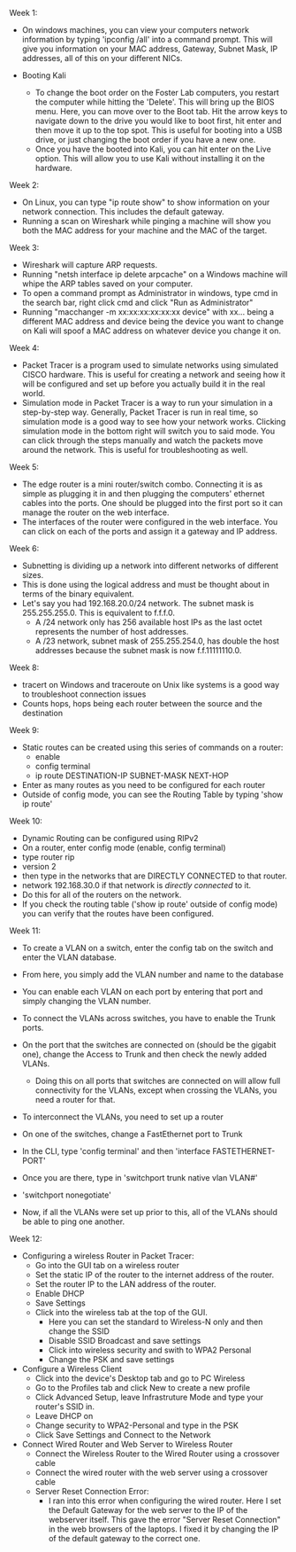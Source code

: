 Week 1:
  * On windows machines, you can view your computers network information by typing 'ipconfig /all' into a command prompt. This will give you 
  information on your MAC address, Gateway, Subnet Mask, IP addresses, all of this on your different NICs. 
  
  * Booting Kali
    * To change the boot order on the Foster Lab computers, you restart the computer while hitting the 'Delete'. This will bring up the
    BIOS menu. Here, you can move over to the Boot tab. Hit the arrow keys to navigate down to the drive you would like to boot first, hit 
    enter and then move it up to the top spot. This is useful for booting into a USB drive, or just changing the boot order if you have a new
    one. 
    * Once you have the booted into Kali, you can hit enter on the Live option. This will allow you to use Kali without installing it on the
    hardware.
    
Week 2:
  * On Linux, you can type "ip route show" to show information on your network connection. This includes the default gateway. 
  * Running a scan on Wireshark while pinging a machine will show you both the MAC address for your machine and the MAC of the target.

Week 3: 
  * Wireshark will capture ARP requests.
  * Running "netsh interface ip delete arpcache" on a Windows machine will whipe the ARP tables saved on your computer.
  * To open a command prompt as Administrator in windows, type cmd in the search bar, right click cmd and click "Run as Administrator"
  * Running "macchanger -m xx:xx:xx:xx:xx:xx device" with xx... being a different MAC address and device being the device you want to change
    on Kali will spoof a MAC address on whatever device you change it on.
  
Week 4: 
  * Packet Tracer is a program used to simulate networks using simulated CISCO hardware. This is useful for creating a network and seeing     how
    it will be configured and set up before you actually build it in the real world. 
  * Simulation mode in Packet Tracer is a way to run your simulation in a step-by-step way. Generally, Packet Tracer is run in real time, 
    so simulation mode is a good way to see how your network works. Clicking simulation mode in the bottom right will switch you to said 
    mode. You can click through the steps manually and watch the packets move around the network. This is useful for troubleshooting as 
    well.
    
Week 5:
  * The edge router is a mini router/switch combo. Connecting it is as simple as plugging it in and then plugging the computers' ethernet
    cables into the ports. One should be plugged into the first port so it can manage the router on the web interface.
  * The interfaces of the router were configured in the web interface. You can click on each of the ports and assign it a gateway and 
    IP address.
    
Week 6:
 * Subnetting is dividing up a network into different networks of different sizes. 
 * This is done using the logical address and must be thought about in terms of the binary equivalent.
 * Let's say you had 192.168.20.0/24 network. The subnet mask is 255.255.255.0. This is equivalent to f.f.f.0. 
   * A /24 network only has 256 available host IPs as the last octet represents the number of host addresses. 
   * A /23 network, subnet mask of 255.255.254.0, has double the host addresses because the subnet mask is now f.f.11111110.0.

Week 8:
  * tracert on Windows and traceroute on Unix like systems is a good way to troubleshoot connection issues
  * Counts hops, hops being each router between the source and the destination

Week 9:
  * Static routes can be created using this series of commands on a router:
    * enable
    * config terminal
    * ip route DESTINATION-IP SUBNET-MASK NEXT-HOP 
  * Enter as many routes as you need to be configured for each router
  * Outside of config mode, you can see the Routing Table by typing 'show ip route'

Week 10: 
  * Dynamic Routing can be configured using RIPv2
  * On a router, enter config mode (enable, config terminal)
  * type router rip
  * version 2
  * then type in the networks that are DIRECTLY CONNECTED to that router.
  * network 192.168.30.0 if that network is *directly connected* to it.
  * Do this for all of the routers on the network.
  * If you check the routing table ('show ip route' outside of config mode) you can verify that the routes have been configured.
  
Week 11:
 * To create a VLAN on a switch, enter the config tab on the switch and enter the VLAN database.
 * From here, you simply add the VLAN number and name to the database
 * You can enable each VLAN on each port by entering that port and simply changing the VLAN number.
 * To connect the VLANs across switches, you have to enable the Trunk ports.
 * On the port that the switches are connected on (should be the gigabit one), change the Access to Trunk and then check the newly added VLANs.
   * Doing this on all ports that switches are connected on will allow full connectivity for the VLANs, except when crossing the VLANs, you need a router for that.
  
 * To interconnect the VLANs, you need to set up a router
 * On one of the switches, change a FastEthernet port to Trunk
 * In the CLI, type 'config terminal' and then 'interface FASTETHERNET-PORT'
 * Once you are there, type in 'switchport trunk native vlan VLAN#'
 * 'switchport nonegotiate'
 * Now, if all the VLANs were set up prior to this, all of the VLANs should be able to ping one another.
 
Week 12:
 * Configuring a wireless Router in Packet Tracer:
   * Go into the GUI tab on a wireless router
   * Set the static IP of the router to the internet address of the router.
   * Set the router IP to the LAN address of the router.
   * Enable DHCP
   * Save Settings
   * Click into the wireless tab at the top of the GUI.
     * Here you can set the standard to Wireless-N only and then change the SSID
     * Disable SSID Broadcast and save settings
     * Click into wireless security and swith to WPA2 Personal
     * Change the PSK and save settings
 * Configure a Wireless Client
   * Click into the device's Desktop tab and go to PC Wireless
   * Go to the Profiles tab and click New to create a new profile
   * Click Advanced Setup, leave Infrastruture Mode and type your router's SSID in.
   * Leave DHCP on
   * Change security to WPA2-Personal and type in the PSK
   * Click Save Settings and Connect to the Network
 * Connect Wired Router and Web Server to Wireless Router
   * Connect the Wireless Router to the Wired Router using a crossover cable
   * Connect the wired router with the web server using a crossover cable
   * Server Reset Connection Error:
     * I ran into this error when configuring the wired router. Here I set the Default Gateway for the web server to the IP of    the webserver itself. This gave the error "Server Reset Connection" in the web browsers of the laptops. I fixed it by changing the IP of the default gateway to the correct one.
     
